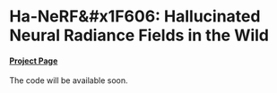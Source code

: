 # Ha-NeRF&#x1F606: Hallucinated Neural Radiance Fields in the Wild 
#### [Project Page](https://rover-xingyu.github.io/Ha-NeRF/)

The code will be available soon.
